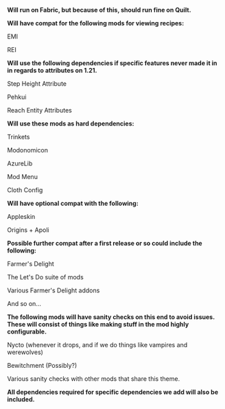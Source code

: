 **Will run on Fabric, but because of this, should run fine on Quilt.**

**Will have compat for the following mods for viewing recipes:**

EMI

REI

**Will use the following dependencies if specific features never made it in in regards to attributes on 1.21.**

Step Height Attribute

Pehkui

Reach Entity Attributes


**Will use these mods as hard dependencies:**

Trinkets

Modonomicon

AzureLib

Mod Menu

Cloth Config


**Will have optional compat with the following:**


Appleskin

Origins + Apoli

**Possible further compat after a first release or so could include the following:**

Farmer's Delight

The Let's Do suite of mods

Various Farmer's Delight addons

And so on...


**The following mods will have sanity checks on this end to avoid issues. These will consist of things like making stuff in the mod highly configurable.**

Nycto (whenever it drops, and if we do things like vampires and werewolves)

Bewitchment (Possibly?)

Various sanity checks with other mods that share this theme.

**All dependencies required for specific dependencies we add will also be included.**
